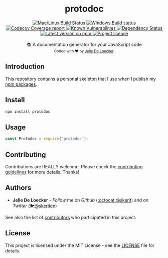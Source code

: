 <h1 align="center">
  <b>protodoc</b>
</h1>
<div align="center">
  <!-- CI - TravisCI -->
  <a href="https://travis-ci.org/11ways/protodoc">
    <img src="https://img.shields.io/travis/typicode/husky/master.svg?label=Mac%20OSX%20%26%20Linux" alt="Mac/Linux Build Status" />
  </a>

  <!-- CI - AppVeyor -->
  <a href="https://ci.appveyor.com/project/11ways/protodoc">
    <img src="https://img.shields.io/appveyor/ci/11ways/protodoc/master.svg?label=Windows" alt="Windows Build status" />
  </a>

  <!-- Coverage - Codecov -->
  <a href="https://codecov.io/gh/11ways/protodoc">
    <img src="https://img.shields.io/codecov/c/github/11ways/protodoc/master.svg" alt="Codecov Coverage report" />
  </a>

  <!-- DM - Snyk -->
  <a href="https://snyk.io/test/github/11ways/protodoc?targetFile=package.json">
    <img src="https://snyk.io/test/github/11ways/protodoc/badge.svg?targetFile=package.json" alt="Known Vulnerabilities" />
  </a>

  <!-- DM - David -->
  <a href="https://david-dm.org/11ways/protodoc">
    <img src="https://david-dm.org/11ways/protodoc/status.svg" alt="Dependency Status" />
  </a>
</div>

<div align="center">
  <!-- Version - npm -->
  <a href="https://www.npmjs.com/package/protodoc">
    <img src="https://img.shields.io/npm/v/protodoc.svg" alt="Latest version on npm" />
  </a>

  <!-- License - MIT -->
  <a href="https://github.com/11ways/protodoc#license">
    <img src="https://img.shields.io/github/license/11ways/protodoc.svg" alt="Project license" />
  </a>
</div>
<br>
<div align="center">
  📚 A documentation generator for your JavaScript code
</div>
<div align="center">
  <sub>
    Coded with ❤️ by <a href="#authors">Jelle De Loecker</a>.
  </sub>
</div>


## Introduction

This repository contains a personal skeleton that I use when I publish my [npm packages](https://www.npmjs.com/~skerit).

## Install

```bash
npm install protodoc
```

## Usage

```js
const Protodoc = require('protodoc');
```

## Contributing
Contributions are REALLY welcome.
Please check the [contributing guidelines](.github/contributing.md) for more details. Thanks!

## Authors
- **Jelle De Loecker** -  *Follow* me on *Github* ([:octocat:@skerit](https://github.com/skerit)) and on  *Twitter* ([🐦@skeriten](http://twitter.com/intent/user?screen_name=skeriten))

See also the list of [contributors](https://github.com/11ways/protodoc/contributors) who participated in this project.

## License
This project is licensed under the MIT License - see the [LICENSE](https://github.com/11ways/protodoc/LICENSE) file for details.
